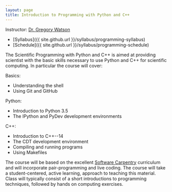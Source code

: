 ```yaml
---
layout: page
title: Introduction to Programming with Python and C++
---
```


Instructor: [Dr. Gregory Watson](mailto:watsongr@ornl.gov)

* [Syllabus]({{ site.github.url }}/syllabus/programming-syllabus)
* [Schedule]({{ site.github.url }}/syllabus/programming-schedule)

The Scientific Programming with Python and C++ is aimed at providing 
scientist with the basic skills necessary to use Python and C++ for
scientific computing. In particular the course will cover:

Basics:

* Understanding the shell
* Using Git and GitHub

Python:

* Introduction to Python 3.5
* The IPython and PyDev development environments

C++:

* Introduction to C++--14
* The CDT development environment
* Compiling and running programs
* Using Makefiles

The course will be based on the excellent [Software Carpentry](http://software-carpentry.org/) 
curriculum and will incorporate pair-programming and live coding. The course will take a
student-centered, active learning, approach to teaching this material. Class
will typically consist of a short introductions to programming techniques, followed by 
hands on computing exercises.
